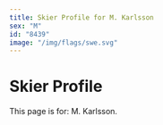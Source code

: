 ```yaml
---
title: Skier Profile for M. Karlsson
sex: "M"
id: "8439"
image: "/img/flags/swe.svg" 
---
```


# Skier Profile

This page is for: M. Karlsson.
    